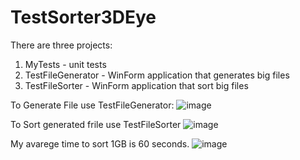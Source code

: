 # TestSorter3DEye
There are three projects:
1) MyTests - unit tests
2) TestFileGenerator - WinForm application that generates big files
3) TestFileSorter - WinForm application that sort big files

To Generate File use TestFileGenerator:
![image](https://github.com/user-attachments/assets/f746b5e3-6080-4d96-851d-4d87cf9b041d)

To Sort generated frile use TestFileSorter
![image](https://github.com/user-attachments/assets/41b2d4e5-3a64-400b-89a9-6cf3c73f1fb8)


My avarege time to sort 1GB is 60 seconds.
![image](https://github.com/user-attachments/assets/cc5a9acb-1e05-4cbb-8146-a62c91911872)

